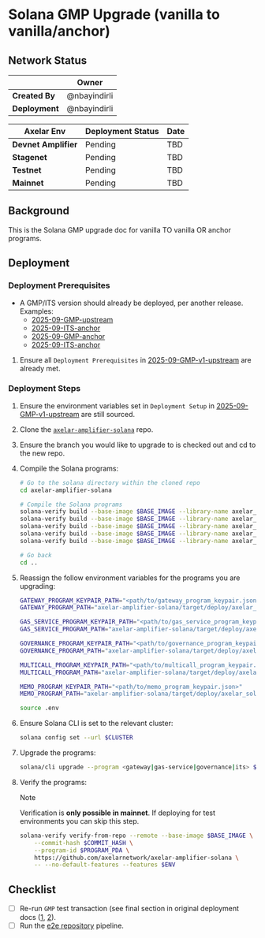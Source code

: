 # Solana GMP Upgrade (vanilla to vanilla/anchor)

## Network Status

|                | **Owner**    |
| -------------- | ------------ |
| **Created By** | @nbayindirli |
| **Deployment** | @nbayindirli |

| **Axelar Env**       | **Deployment Status** | **Date**   |
| -------------------- | --------------------- | ---------- |
| **Devnet Amplifier** | Pending               | TBD        |
| **Stagenet**         | Pending               | TBD        |
| **Testnet**          | Pending               | TBD        |
| **Mainnet**          | Pending               | TBD        |

## Background

This is the Solana GMP upgrade doc for vanilla TO vanilla OR anchor programs.

## Deployment

### Deployment Prerequisites

- A GMP/ITS version should already be deployed, per another release. Examples:
  - [2025-09-GMP-upstream](./2025-09-GMP-vanilla.md)
  - [2025-09-ITS-anchor](./2025-09-ITS-vanilla.md)
  - [2025-09-GMP-anchor](./2025-09-GMP-anchor.md)
  - [2025-09-ITS-anchor](./2025-09-ITS-anchor.md)

1. Ensure all `Deployment Prerequisites` in [2025-09-GMP-v1-upstream](./2025-09-GMP-v1-upstream.md) are already met.

### Deployment Steps

1. Ensure the environment variables set in `Deployment Setup` in [2025-09-GMP-v1-upstream](./2025-09-GMP-v1-upstream.md) are still sourced.

1. Clone the [`axelar-amplifier-solana`](https://github.com/axelarnetwork/axelar-amplifier-solana) repo.

1. Ensure the branch you would like to upgrade to is checked out and cd to the new repo.

1. Compile the Solana programs:

    ```sh
    # Go to the solana directory within the cloned repo
    cd axelar-amplifier-solana

    # Compile the Solana programs
    solana-verify build --base-image $BASE_IMAGE --library-name axelar_solana_gas_service
    solana-verify build --base-image $BASE_IMAGE --library-name axelar_solana_gateway
    solana-verify build --base-image $BASE_IMAGE --library-name axelar_solana_governance
    solana-verify build --base-image $BASE_IMAGE --library-name axelar_solana_multicall
    solana-verify build --base-image $BASE_IMAGE --library-name axelar_solana_memo_program

    # Go back
    cd ..
    ```

1. Reassign the follow environment variables for the programs you are upgrading:

    ```sh
    GATEWAY_PROGRAM_KEYPAIR_PATH="<path/to/gateway_program_keypair.json>"
    GATEWAY_PROGRAM_PATH="axelar-amplifier-solana/target/deploy/axelar_solana_gateway.so"

    GAS_SERVICE_PROGRAM_KEYPAIR_PATH="<path/to/gas_service_program_keypair.json>"
    GAS_SERVICE_PROGRAM_PATH="axelar-amplifier-solana/target/deploy/axelar_solana_gas_service.so"

    GOVERNANCE_PROGRAM_KEYPAIR_PATH="<path/to/governance_program_keypair.json>"
    GOVERNANCE_PROGRAM_PATH="axelar-amplifier-solana/target/deploy/axelar_solana_governance.so"

    MULTICALL_PROGRAM_KEYPAIR_PATH="<path/to/multicall_program_keypair.json>"
    MULTICALL_PROGRAM_PATH="axelar-amplifier-solana/target/deploy/axelar_solana_multicall.so"

    MEMO_PROGRAM_KEYPAIR_PATH="<path/to/memo_program_keypair.json>"
    MEMO_PROGRAM_PATH="axelar-amplifier-solana/target/deploy/axelar_solana_memo_program.so"
    ```

    ```bash
    source .env
    ```

1. Ensure Solana CLI is set to the relevant cluster:

   ```bash
   solana config set --url $CLUSTER
   ```

1. Upgrade the programs:

    ```sh
    solana/cli upgrade --program <gateway|gas-service|governance|its> $PROGRAM_PATH
    ```

1. Verify the programs:

    > [!NOTE]
    > Verification is **only possible in mainnet**. If deploying for test environments you can skip this step.

    ```bash
    solana-verify verify-from-repo --remote --base-image $BASE_IMAGE \
        --commit-hash $COMMIT_HASH \
        --program-id $PROGRAM_PDA \
        https://github.com/axelarnetwork/axelar-amplifier-solana \
        -- --no-default-features --features $ENV
    ```

## Checklist

- [ ] Re-run `GMP` test transaction (see final section in original deployment docs ([1](./2025-09-GMP-vanilla.md), [2](./2025-09-ITS-vanilla.md)).
- [ ] Run the [e2e repository](https://github.com/eigerco/axelar-solana-e2e) pipeline.
